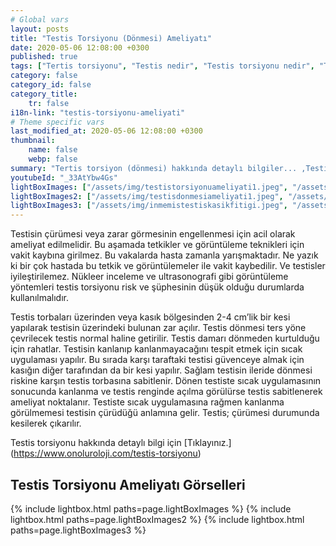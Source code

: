```yaml
---
# Global vars
layout: posts
title: "Testis Torsiyonu (Dönmesi) Ameliyatı"
date: 2020-05-06 12:08:00 +0300
published: true
tags: ["Tertis torsiyonu", "Testis nedir", "Testis torsiyonu nedir", "Testis torsiyonu testis kanseri", "testis torsiyonu tipi", "Testis torsiyonu erken müdahale", "Testis torsiyonu teşhis", "Testis torsiyonu tedavi", "Testis torsiyonu ameliyat", "testis dönmesi", "testis torsiyonu ne zaman", "testis torsiyonu neden", "testis torsiyonu acil", "testis torsiyonu belirti", "testis torsiyonu ultrasonografi", "testis torsiyonu tipi", "testis torsiyonu tedavi", "testis torsiyonu çözüm", "testis dönmesi ameliyatı", "testis dönmesi tedavi"]
category: false
category_id: false
category_title:
    tr: false
i18n-link: "testis-torsiyonu-ameliyati"
# Theme specific vars
last_modified_at: 2020-05-06 12:08:00 +0300
thumbnail:
    name: false
    webp: false
summary: "Tertis torsiyon (dönmesi) hakkında detaylı bilgiler... ,Testis nedir?, Testiste ağrı ve şişliklerin nedenleri? , Testis torsiyonu nedir?, Testis torsiyonu testis kanseriyle birlikte olur mu? , Kaç tip testis torsiyon vardır? , Testis torsiyonunda erken müdahale? , Testis torsiyonu teşhisi ve tedavisi, Testis torsiyonu ameliyatı"
youtubeId: "_33AtYbw4Gs"
lightBoxImages: ["/assets/img/testistorsiyonuameliyati1.jpeg", "/assets/img/testistorsiyonuameliyati2.jpeg"]
lightBoxImages2: ["/assets/img/testisdonmesiameliyati1.jpeg", "/assets/img/testisdonmesiameliyati2.jpeg", "/assets/img/testisdonmesiameliyati3.jpeg", "/assets/img/testisdonmesiameliyati4.jpeg", "/assets/img/testisdonmesiameliyati5.jpeg"]
lightBoxImages3: ["/assets/img/inmemistestiskasikfitigi.jpeg", "/assets/img/inmemistestiskasikfitigi1.jpeg", "/assets/img/inmemistestiskasikfitigi2.jpeg", "/assets/img/inmemistestiskasikfitigi3.jpeg", "/assets/img/inmemistestiskasikfitigi4.jpeg", "/assets/img/inmemistestiskasikfitigi5.jpeg"]
---
```






Testisin çürümesi veya zarar görmesinin engellenmesi için acil olarak ameliyat edilmelidir. Bu aşamada tetkikler ve görüntüleme teknikleri için vakit kaybına girilmez. Bu vakalarda hasta zamanla yarışmaktadır. Ne yazık ki bir çok hastada bu tetkik ve görüntülemeler ile vakit kaybedilir. Ve testisler iyileştirilemez. Nükleer inceleme ve ultrasonografi gibi görüntüleme yöntemleri testis torsiyonu risk ve şüphesinin düşük olduğu durumlarda kullanılmalıdır.

Testis torbaları üzerinden veya kasık bölgesinden 2-4 cm’lik bir kesi yapılarak testisin üzerindeki bulunan zar açılır. Testis dönmesi ters yöne çevrilecek testis normal haline getirilir. Testis damarı dönmeden kurtulduğu için rahatlar. Testisin kanlanıp kanlanmayacağını tespit etmek için sıcak uygulaması yapılır. Bu sırada karşı taraftaki testisi güvenceye almak için kasığın diğer tarafından da bir kesi yapılır. Sağlam testisin ileride dönmesi riskine karşın testis torbasına sabitlenir. Dönen testiste sıcak uygulamasının sonucunda kanlanma ve testis renginde açılma görülürse testis sabitlenerek ameliyat noktalanır. Testiste sıcak uygulamasına rağmen kanlanma görülmemesi testisin çürüdüğü anlamına gelir. Testis; çürümesi durumunda kesilerek çıkarılır.


Testis torsiyonu hakkında detaylı bilgi için [Tıklayınız.] (https://www.onoluroloji.com/testis-torsiyonu)


## Testis Torsiyonu Ameliyatı Görselleri
{% include lightbox.html paths=page.lightBoxImages %}
{% include lightbox.html paths=page.lightBoxImages2 %}
{% include lightbox.html paths=page.lightBoxImages3 %}
